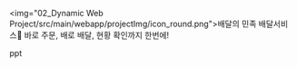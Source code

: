 <img="02_Dynamic Web Project/src/main/webapp/projectImg/icon_round.png">배달의 민족 배달서비스
바로 주문, 배로 배달, 현황 확인까지 한번에!

ppt
